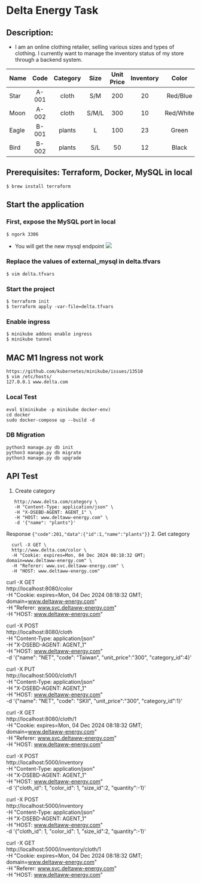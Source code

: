 # Delta Energy Task
## Description:  
* I am an online clothing retailer, selling various sizes and types of clothing. I currently want to manage the inventory status of my store through a backend system.

| Name        | Code   |  Category |  Size  |  Unit Price |  Inventory  |Color    |
| --------    | :-----:| :----:    | :----: | :----:      | :----:      | :----:  |
| Star        | A-001  |  cloth    | S/M    | 200         | 20          | Red/Blue|
| Moon        | A-002  |  cloth    | S/M/L  | 300         | 10          | Red/White|
| Eagle       | B-001  |  plants   | L      | 100         | 23          | Green|
| Bird        | B-002  |  plants   | S/L    | 50          | 12          | Black|

## Prerequisites: Terraform, Docker, MySQL in local

```
$ brew install terraform
```
## Start the application
### First, expose the MySQL port in local
```
$ ngork 3306
```
* You will get the new mysql endpoint
![](https://ibb.co/8DfppJW)

### Replace the values of external_mysql in delta.tfvars
```
$ vim delta.tfvars
```

### Start the project
```
$ terraform init
$ terraform apply -var-file=delta.tfvars
```

### Enable ingress
```
$ minikube addons enable ingress
$ minikube tunnel
```

## MAC M1 Ingress not work
```
https://github.com/kubernetes/minikube/issues/13510
$ vim /etc/hosts/
127.0.0.1 www.delta.com
```

### Local Test
```
eval $(minikube -p minikube docker-env)
cd docker
sudo docker-compose up --build -d
```

### DB Migration
```
python3 manage.py db init
python3 manage.py db migrate
python3 manage.py db upgrade
```


## API Test
1. Create category
 ```curl -X POST \
    http://www.delta.com/category \
    -H "Content-Type: application/json" \
    -H "X-DSEBD-AGENT: AGENT_1" \
    -H "HOST: www.deltaww-energy.com" \
    -d '{"name": "plants"}'
  ```
  Response
  ```{"code":201,"data":{"id":1,"name":"plants"}}```
2. Get category
  ```
    curl -X GET \
    http://www.delta.com/color \
    -H "Cookie: expires=Mon, 04 Dec 2024 08:18:32 GMT; domain=www.deltaww-energy.com" \
    -H "Referer: www.svc.deltaww-energy.com" \
    -H "HOST: www.deltaww-energy.com"
  ```
curl -X GET \
    http://localhost:8080/color \
    -H "Cookie: expires=Mon, 04 Dec 2024 08:18:32 GMT; domain=www.deltaww-energy.com" \
    -H "Referer: www.svc.deltaww-energy.com" \
    -H "HOST: www.deltaww-energy.com"


curl -X POST \
  http://localhost:8080/cloth \
  -H "Content-Type: application/json" \
  -H "X-DSEBD-AGENT: AGENT_1" \
  -H "HOST: www.deltaww-energy.com" \
  -d '{"name": "NET", "code": "Taiwan", "unit_price":"300", "category_id":4}'

curl -X PUT \
  http://localhost:5000/cloth/1 \
  -H "Content-Type: application/json" \
  -H "X-DSEBD-AGENT: AGENT_1" \
  -H "HOST: www.deltaww-energy.com" \
  -d '{"name": "NET", "code": "SKII", "unit_price":"300", "category_id":1}'

curl -X GET \
  http://localhost:8080/cloth/1 \
  -H "Cookie: expires=Mon, 04 Dec 2024 08:18:32 GMT; domain=www.deltaww-energy.com" \
  -H "Referer: www.svc.deltaww-energy.com" \
  -H "HOST: www.deltaww-energy.com"

curl -X POST \
  http://localhost:5000/inventory \
  -H "Content-Type: application/json" \
  -H "X-DSEBD-AGENT: AGENT_1" \
  -H "HOST: www.deltaww-energy.com" \
  -d '{"cloth_id": 1, "color_id": 1, "size_id":2, "quantity":-1}'

curl -X POST \
  http://localhost:5000/inventory \
  -H "Content-Type: application/json" \
  -H "X-DSEBD-AGENT: AGENT_1" \
  -H "HOST: www.deltaww-energy.com" \
  -d '{"cloth_id": 1, "color_id": 1, "size_id":2, "quantity":-1}'

curl -X GET \
  http://localhost:5000/inventory/cloth/1 \
  -H "Cookie: expires=Mon, 04 Dec 2024 08:18:32 GMT; domain=www.deltaww-energy.com" \
  -H "Referer: www.svc.deltaww-energy.com" \
  -H "HOST: www.deltaww-energy.com"






